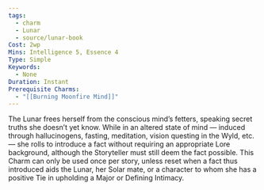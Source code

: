 ```yaml
---
tags:
  - charm
  - Lunar
  - source/lunar-book
Cost: 2wp
Mins: Intelligence 5, Essence 4
Type: Simple
Keywords:
  - None
Duration: Instant
Prerequisite Charms:
  - "[[Burning Moonfire Mind]]"
---
```

The Lunar frees herself from the conscious mind’s fetters, speaking secret truths she doesn’t yet know. While in an altered state of mind — induced through hallucinogens, fasting, meditation, vision questing in the Wyld, etc. — she rolls to introduce a fact without requiring an appropriate Lore background, although the Storyteller must still deem the fact possible. This Charm can only be used once per story, unless reset when a fact thus introduced aids the Lunar, her Solar mate, or a character to whom she has a positive Tie in upholding a Major or Defining Intimacy. 